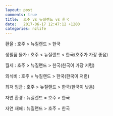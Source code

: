 ```yaml
---
layout: post
comments: true
title:  호주 vs 뉴질랜드 vs 한국
date:   2017-06-17 12:47:12 +1200
categories: nzlife
---
```


환율 : 호주 > 뉴질랜드 > 한국

생필품 물가 : 호주 < 뉴질랜드 < 한국(호주가 가장 좋음)

월세 : 호주 > 뉴질랜드 > 한국(한국이 가장 저렴)

외식비 : 호주 = 뉴질랜드 > 한국(한국이 저렴)

최저 임금 : 호주 > 뉴질랜드 > 한국(한국이 낮음)

자연 환경 : 뉴질랜드 = 호주 > 한국

자연 재해 : 뉴질랜드 > 호주 = 한국